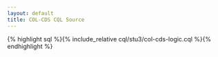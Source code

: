 ```yaml
---
layout: default
title: COL-CDS CQL Source
---
```


{% highlight sql %}{% include_relative cql/stu3/col-cds-logic.cql %}{% endhighlight %}
